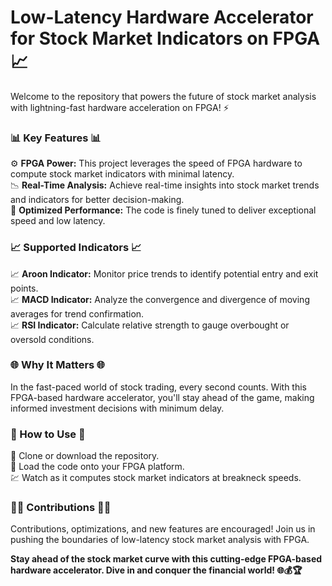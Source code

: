 # Low-Latency Hardware Accelerator for Stock Market Indicators on FPGA 📈

Welcome to the repository that powers the future of stock market analysis with lightning-fast hardware acceleration on FPGA! ⚡️

###   📊 Key Features 📊

⚙️ **FPGA Power:** This project leverages the speed of FPGA hardware to compute stock market indicators with minimal latency.  
📉 **Real-Time Analysis:** Achieve real-time insights into stock market trends and indicators for better decision-making.  
💼 **Optimized Performance:** The code is finely tuned to deliver exceptional speed and low latency.  

### 📈 Supported Indicators 📈

📈 **Aroon Indicator:** Monitor price trends to identify potential entry and exit points.  
📈 **MACD Indicator:** Analyze the convergence and divergence of moving averages for trend confirmation.  
📈 **RSI Indicator:** Calculate relative strength to gauge overbought or oversold conditions.  

### 🌐 Why It Matters 🌐
In the fast-paced world of stock trading, every second counts. With this FPGA-based hardware accelerator, you'll stay ahead of the game, making informed investment decisions with minimum delay.

### 🔧 How to Use 🔧

💾 Clone or download the repository.  
🚀 Load the code onto your FPGA platform.  
💹 Watch as it computes stock market indicators at breakneck speeds.  

### 👩‍💻 Contributions 👨‍💻
Contributions, optimizations, and new features are encouraged! Join us in pushing the boundaries of low-latency stock market analysis with FPGA.

**Stay ahead of the stock market curve with this cutting-edge FPGA-based hardware accelerator. Dive in and conquer the financial world! 🌐💰🏆**
